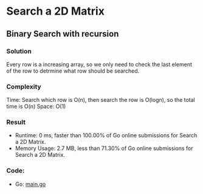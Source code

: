 # Search a 2D Matrix
## Binary Search with recursion
### Solution
Every row is a increasing array, so we only need to check the last element of the row to detrmine what row should be searched.
### Complexity
Time: Search which row is O(n), then search the row is O(logn), so the total time is O(n)
Space: O(1)
### Result
- Runtime: 0 ms, faster than 100.00% of Go online submissions for Search a 2D Matrix.
- Memory Usage: 2.7 MB, less than 71.30% of Go online submissions for Search a 2D Matrix.
### Code: 
- Go: [main.go](#maingo)
